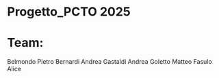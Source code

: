 # Progetto_PCTO 2025

# Team:
Belmondo Pietro
Bernardi Andrea
Gastaldi Andrea
Goletto Matteo
Fasulo Alice
